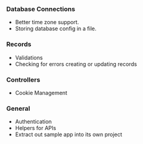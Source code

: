 ### Database Connections

* Better time zone support.
* Storing database config in a file.

### Records

* Validations
* Checking for errors creating or updating records

### Controllers

* Cookie Management

### General

* Authentication
* Helpers for APIs
* Extract out sample app into its own project